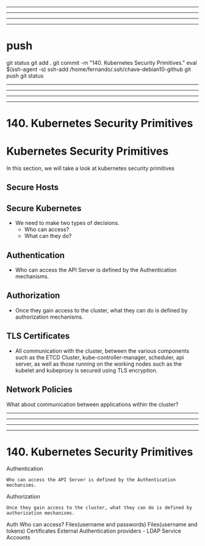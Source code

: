 


------------------------------------------------------------------------------------------------------------------------------------------------------
------------------------------------------------------------------------------------------------------------------------------------------------------
------------------------------------------------------------------------------------------------------------------------------------------------------
------------------------------------------------------------------------------------------------------------------------------------------------------
# push

git status
git add .
git commit -m "140. Kubernetes Security Primitives."
eval $(ssh-agent -s)
ssh-add /home/fernando/.ssh/chave-debian10-github
git push
git status



------------------------------------------------------------------------------------------------------------------------------------------------------
------------------------------------------------------------------------------------------------------------------------------------------------------
------------------------------------------------------------------------------------------------------------------------------------------------------
------------------------------------------------------------------------------------------------------------------------------------------------------
# 140. Kubernetes Security Primitives

# Kubernetes Security Primitives
  
In this section, we will take a look at kubernetes security primitives

## Secure Hosts

  
## Secure Kubernetes
- We need to make two types of decisions.
  - Who can access?
  - What can they do?
 
 
## Authentication
- Who can access the API Server is defined by the Authentication mechanisms.
  
## Authorization
- Once they gain access to the cluster, what they can do is defined by authorization mechanisms.

## TLS Certificates
- All communication with the cluster, between the various components such as the ETCD Cluster, kube-controller-manager, scheduler, api server, as well as those running on the working nodes such as the kubelet and kubeproxy is secured using TLS encryption.

 
## Network Policies
What about communication between applications within the cluster?

  




------------------------------------------------------------------------------------------------------------------------------------------------------
------------------------------------------------------------------------------------------------------------------------------------------------------
------------------------------------------------------------------------------------------------------------------------------------------------------
------------------------------------------------------------------------------------------------------------------------------------------------------
# 140. Kubernetes Security Primitives

Authentication

    Who can access the API Server is defined by the Authentication mechanisms.

Authorization

    Once they gain access to the cluster, what they can do is defined by authorization mechanisms.



Auth
Who can access?
        Files(username and passwords)
        Files(username and tokens)
        Certificates
        External Authentication providers - LDAP
        Service Accounts


